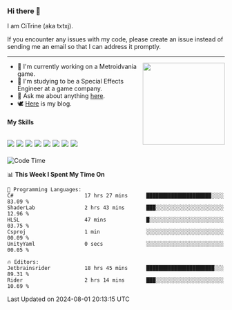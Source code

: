 ### Hi there 👋

I am CiTrine (aka txtxj).

If you encounter any issues with my code, please create an issue instead of sending me an email so that I can address it promptly.

---

<img align="right" height="190" src="http://github-profile-summary-cards.vercel.app/api/cards/stats?username=txtxj&theme=vue">

- 🌱 I'm currently working on a Metroidvania game.
- 📖 I'm studying to be a Special Effects Engineer at a game company.
- 💬 Ask me about anything [here](https://github.com/txtxj/txtxj/issues).
- 🕊️ [Here](https://txtxj.top) is my blog.

#### My Skills

![](https://img.shields.io/badge/Unity-000000?logo=unity&logoColor=fff)
![](https://img.shields.io/badge/C%23-239120?logo=csharp&logoColor=fff)
![](https://img.shields.io/badge/Python-3e74a2?logo=python&logoColor=fff)
![](https://img.shields.io/badge/C++-65318e?logo=cplusplus&logoColor=fff)
![](https://img.shields.io/badge/C-5654a2?logo=c&logoColor=fff)
![](https://img.shields.io/badge/Vue-4FC08D?logo=vuedotjs&logoColor=fff)
![](https://img.shields.io/badge/Blender-f5792a?logo=blender&logoColor=fff)
![](https://img.shields.io/badge/MS%20SQL-cc2927?logo=microsoftsqlserver&logoColor=fff)
---

<!--START_SECTION:waka-->
![Code Time](http://img.shields.io/badge/Code%20Time-1%2C889%20hrs%2012%20mins-blue)

📊 **This Week I Spent My Time On** 

```text
💬 Programming Languages: 
C#                       17 hrs 27 mins      █████████████████████░░░░   83.09 % 
ShaderLab                2 hrs 43 mins       ███░░░░░░░░░░░░░░░░░░░░░░   12.96 % 
HLSL                     47 mins             █░░░░░░░░░░░░░░░░░░░░░░░░   03.75 % 
Csproj                   1 min               ░░░░░░░░░░░░░░░░░░░░░░░░░   00.09 % 
UnityYaml                0 secs              ░░░░░░░░░░░░░░░░░░░░░░░░░   00.05 % 

🔥 Editors: 
Jetbrainsrider           18 hrs 45 mins      ██████████████████████░░░   89.31 % 
Rider                    2 hrs 14 mins       ███░░░░░░░░░░░░░░░░░░░░░░   10.69 % 
```


 Last Updated on 2024-08-01 20:13:15 UTC
<!--END_SECTION:waka-->
